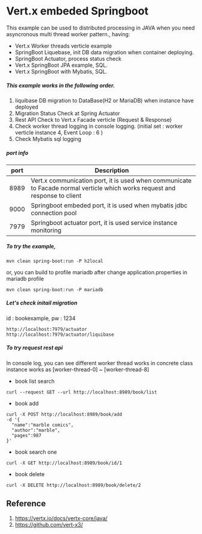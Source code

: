 Vert.x embeded Springboot
===

This example can be used to distributed processing in JAVA when you need asyncronous multi thread worker pattern., having:

- Vert.x Worker threads verticle example
- SpringBoot Liquebase, init DB data migration when container deploying. 
- SpringBoot Actuator, process status check
- Vert.x SpringBoot JPA example, SQL.
- Vert.x SpringBoot with Mybatis, SQL.

##### This example works in the following order.
1. liquibase DB migration to DataBase(H2 or MariaDB) when instance have deployed
2. Migration Status Check at Spring Actuator
3. Rest API Check to Vert.x Facade verticle (Request & Response)
4. Check worker thread logging in console logging. (initial set : worker verticle instance 4, Event Loop : 6 ) 
5. Check Mybatis sql logging 

##### port info 
|port           |Description                                                           |
|---------------|----------------------------------------------------------------------|
|8989           |Vert.x communication port, it is used when communicate to Facade normal verticle which works request and response to client|
|9000           |Springboot embeded port, it is used when mybatis jdbc connection pool |
|7979           |Springboot actuator port, it is used service instance monitoring      |

##### To try the example, 

```console
mvn clean spring-boot:run -P h2local
```
or, you can build to profile mariadb after change application.properties in mariadb profile
```console
mvn clean spring-boot:run -P mariadb
``` 

##### Let's check initail migration 
id : bookexample, 
pw : 1234 
```console
http://localhost:7979/actuator
http://localhost:7979/actuator/liquibase
```

##### To try request rest api
In console log, you can see different worker thread works in concrete class instance works as [worker-thread-0] ~ [worker-thread-8]
 
- book list search
```console
curl --request GET --url http://localhost:8989/book/list
``` 

- book add 
```console
curl -X POST http://localhost:8989/book/add   
-d '{
  "name":"marble comics",
  "author":"marble",
  "pages":987
}'
``` 

-  book search one 
```console
curl -X GET http://localhost:8989/book/id/1
```

- book delete   
```console
curl -X DELETE http://localhost:8989/book/delete/2
```

## Reference
1. https://vertx.io/docs/vertx-core/java/
2. https://github.com/vert-x3/



